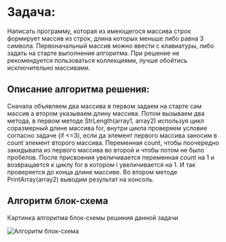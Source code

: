 # Задача:

Написать программу, которая из имеющегося массива строк формирует массив из строк, длина которых меньше либо равна 3 символа. Первоначальный массив можно ввести с клавиатуры, либо задать на старте выполнения алгоритма. При решение не рекомендуется пользоваться коллекциями, лучше обойтись исключительно массивами.

## Описание алгоритма решения:

Сначала объявляем два массива в первом задаем на старте сам массив а втором указываем длину массива. Потом вызываем два метода, в первом методе StrLength(array1, array2) используя цикл соразмерный длине массива for, внутри цикла проверяем условие согласно задаче (if <=3), если да элемент первого массива заносим в count элемент второго массива. Переменная count, чтобы поочередно закидывала из первого массива во второй и чтобы потом не было пробелов. После присвоения увеличивается переменная count на 1 и возвращается к циклу for в котором i увеличивается на 1. И так проверяется до конца длине массиве. Во втором методе PrintArray(array2) выводим результат на консоль.

## Алгоритм блок-схема

Картинка алгоритма блок-схемы решиния данной задачи

![Алгоритм блок-схема](Algorithm.jpg)
